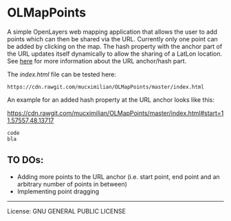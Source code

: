 # OLMapPoints
A simple OpenLayers web mapping application that allows the user to add points which can then be shared via the URL. Currently only one point can be added by clicking on the map. The hash property with the anchor part of the URL updates itself dynamically to allow the sharing of a LatLon location. See [here](http://www.w3schools.com/jsref/obj_location.asp) for more information about the URL anchor/hash part.

The *index.html* file can be tested here:

    https://cdn.rawgit.com/mucximilian/OLMapPoints/master/index.html

An example for an added hash property at the URL anchor looks like this:

https://cdn.rawgit.com/mucximilian/OLMapPoints/master/index.html#start=11.57557,48.13717

    code
    bla

## TO DOs:
* Adding more points to the URL anchor (i.e. start point, end point and an arbitrary number of points in between)
* Implementing point dragging

* * *
License: GNU GENERAL PUBLIC LICENSE
